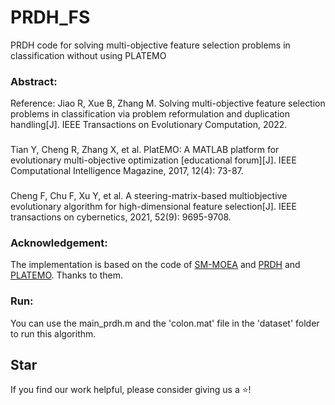 # PRDH_FS
PRDH code for solving multi-objective feature selection problems in classification without using PLATEMO
### Abstract:
Reference: Jiao R, Xue B, Zhang M. Solving multi-objective feature selection problems in classification via problem reformulation and duplication handling[J]. IEEE Transactions on Evolutionary Computation, 2022.
###
Tian Y, Cheng R, Zhang X, et al. PlatEMO: A MATLAB platform for evolutionary multi-objective optimization [educational forum][J]. IEEE Computational Intelligence Magazine, 2017, 12(4): 73-87.
###
Cheng F, Chu F, Xu Y, et al. A steering-matrix-based multiobjective evolutionary algorithm for high-dimensional feature selection[J]. IEEE transactions on cybernetics, 2021, 52(9): 9695-9708.
### Acknowledgement:
The implementation is based on the code of [SM-MOEA](https://github.com/BIMK/SM-MOEA) and [PRDH](https://github.com/RuwangJiao/PRDH) and [PLATEMO](https://github.com/BIMK/PlatEMO). Thanks to them.
### Run:
You can use the main_prdh.m and the 'colon.mat' file in the 'dataset' folder to run this algorithm.
## Star 
If you find our work helpful, please consider giving us a ⭐!
